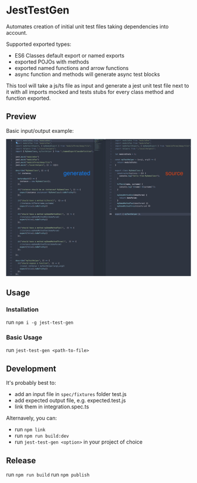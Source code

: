 # JestTestGen


Automates creation of initial unit test files taking dependencies into account.

Supported exported types:

* ES6 Classes default export or named exports
* exported POJOs with methods
* exported named functions and arrow functions
* async function and methods will generate async test blocks

This tool will take a js/ts file as input and generate a jest unit test file next to it with all imports mocked and tests stubs for every class method and function exported.

## Preview

Basic input/output example: 

![Basic](./assets/demo.jpg)

## Usage

### Installation

run `npm i -g jest-test-gen`

### Basic Usage

run `jest-test-gen <path-to-file>`

## Development

It's probably best to:

* add an input file in `spec/fixtures` folder test.js
* add expected output file, e.g. expected.test.js
* link them in integration.spec.ts

Alternavely, you can:

* run `npm link`
* run `npm run build:dev`
* run `jest-test-gen <option>` in your project of choice

## Release
run `npm run build`
run `npm publish`
